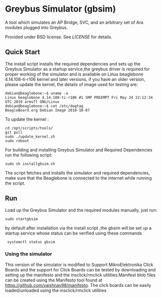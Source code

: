 <!-- This file uses Github Flavored Markdown (GFM) format. -->

# Greybus Simulator (gbsim)

A tool which simulates an AP Bridge, SVC, and an arbitrary set
of Ara modules plugged into Greybus.

Provided under BSD license. See *LICENSE* for details.

## Quick Start

The install script installs the required dependencies and  sets up the Greybus Simulator as a startup service,the greybus driver is required for proper working of the simulator and is available on Linux beaglebone 4.14.108-ti-r106 kernel and later versions, if you have an older version, please update the kernel, the details of image used for testing are:
```
debian@beaglebone:~$ uname -a
Linux beaglebone 4.14.108-ti-r106 #1 SMP PREEMPT Fri May 24 22:12:34 UTC 2019 armv7l GNU/Linux
debian@beaglebone:~$ cat /etc/dogtag
BeagleBoard.org Debian Image 2018-10-07
```

To update the kernel :
```
cd /opt/scripts/tools/
git pull
sudo ./update_kernel.sh
sudo reboot
```

For building and installing Greybus Simulator and Required Dependencies run the following script:
```
sudo sh installgbsim.sh
```
The script fetches and installs the simulator and required dependencies, make sure that the Beaglebone is connected to the internet while running the script.

## Run

Load up the Greybus Simulator and the required modules manually, just run:

```
sudo startgbsim
```
by default after installation via the install script ,the gbsim will be set up a startup service whose status can be verified using these commands

```
 systemctl status gbsim
```

### Using the simulator
This version of the simulator is modified to Support MikroElektronika Click Boards and the support for Click Boards can be tested by downloading and setting up the manifesto and the insclick/rmclick utilities.Manifest blob files can be created using the Manifesto tool
found at https://github.com/vaishnav98/manifesto. The click boards can be easily loaded/unloaded using the insclick/rmclick utilities
